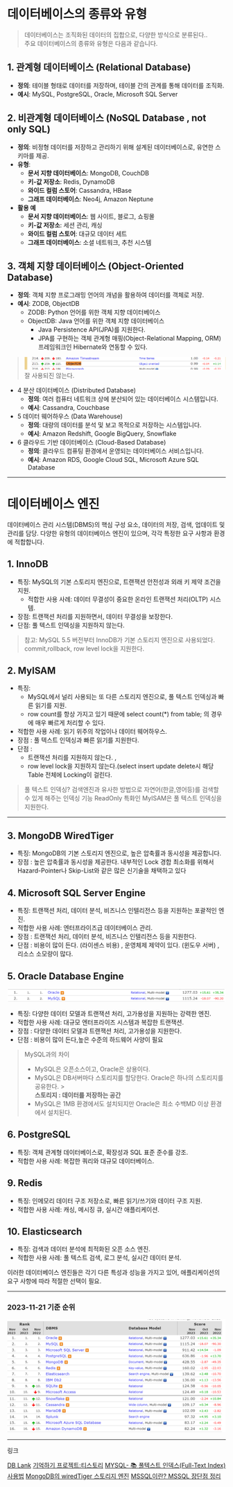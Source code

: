 # 데이터베이스의 종류와 유형

> 데이터베이스는 조직화된 데이터의 집합으로, 다양한 방식으로 분류된다..<br>
> 주요 데이터베이스의 종류와 유형은 다음과 같습니다.

## 1. 관계형 데이터베이스 (Relational Database)

- **정의**: 테이블 형태로 데이터를 저장하며, 테이블 간의 관계를 통해 데이터를 조직화.
- **예시**: MySQL, PostgreSQL, Oracle, Microsoft SQL Server

## 2. 비관계형 데이터베이스 (NoSQL Database , not  only SQL)

- **정의**: 비정형 데이터를 저장하고 관리하기 위해 설계된 데이터베이스로, 유연한 스키마를 제공.
- **유형**:
    - **문서 지향 데이터베이스**: MongoDB, CouchDB
    - **키-값 저장소**: Redis, DynamoDB
    - **와이드 컬럼 스토어**: Cassandra, HBase
    - **그래프 데이터베이스**: Neo4j, Amazon Neptune
- **활용 예**
    - **문서 지향 데이터베이스**: 웹 사이트, 블로그, 쇼핑몰
    - **키-값 저장소**: 세션 관리, 캐싱
    - **와이드 컬럼 스토어**: 대규모 데이터 세트
    - **그래프 데이터베이스**: 소셜 네트워크, 추천 시스템

## 3. 객체 지향 데이터베이스 (Object-Oriented Database)

- **정의**: 객체 지향 프로그래밍 언어의 개념을 활용하여 데이터를 객체로 저장.
- **예시**: ZODB, ObjectDB
    - ZODB: Python 언어를 위한 객체 지향 데이터베이스
    - ObjectDB: Java 언어를 위한 객체 지향 데이터베이스
        - Java Persistence API(JPA)를 지원한다.
        - JPA를 구현하는 객체 관계형 매핑(Object-Relational Mapping, ORM) 프레임워크인 Hibernate와 연동할 수 있다.

> ![img.png](img.png)
> 잘 사용되진 않는다.

- 4 분산 데이터베이스 (Distributed Database)
    - **정의**: 여러 컴퓨터 네트워크 상에 분산되어 있는 데이터베이스 시스템입니다.
    - **예시**: Cassandra, Couchbase
- 5 데이터 웨어하우스 (Data Warehouse)
    - **정의**: 대량의 데이터를 분석 및 보고 목적으로 저장하는 시스템입니다.
    - **예시**: Amazon Redshift, Google BigQuery, Snowflake
- 6 클라우드 기반 데이터베이스 (Cloud-Based Database)
    - **정의**: 클라우드 컴퓨팅 환경에서 운영되는 데이터베이스 서비스입니다.
    - **예시**: Amazon RDS, Google Cloud SQL, Microsoft Azure SQL Database

----------

# 데이터베이스 엔진

데이터베이스 관리 시스템(DBMS)의 핵심 구성 요소,
데이터의 저장, 검색, 업데이트 및 관리를 담당. 다양한 유형의 데이터베이스 엔진이 있으며,
각각 특정한 요구 사항과 환경에 적합합니다.

## 1. InnoDB

- 특징: MySQL의 기본 스토리지 엔진으로, 트랜잭션 안전성과 외래 키 제약 조건을 지원.
    - 적합한 사용 사례: 데이터 무결성이 중요한 온라인 트랜잭션 처리(OLTP) 시스템.
- 장점: 트랜잭션 처리를 지원하면서, 데이터 무결성을 보장한다.
- 단점: 풀 텍스트 인덱싱을 지원하지 않는다.

> 참고: MySQL 5.5 버전부터 InnoDB가 기본 스토리지 엔진으로 사용되었다.
<br>commit,rollback, row level lock을 지원한다.

## 2. MyISAM

- 특징:
    - MySQL에서 널리 사용되는 또 다른 스토리지 엔진으로, 풀 텍스트 인덱싱과 빠른 읽기를 지원.
    - row count를 항상 가지고 있기 때문에 select count(*) from table; 의 경우에 매우 빠르게 처리할 수 있다.
- 적합한 사용 사례: 읽기 위주의 작업이나 데이터 웨어하우스.
- 장점 : 풀 텍스트 인덱싱과 빠른 읽기를 지원한다.
- 단점 :
    - 트랜잭션 처리를 지원하지 않는다. ,
    - row level lock을 지원하지 않는다.(select insert update delete시 해당 Table 전체에 Locking이 걸린다.

> 풀 텍스트 인덱싱?
> 검색엔진과 유사한 방법으로 자연어(한글,영어등)를 검색할 수 있게 해주는 인덱싱 기능
> ReadOnly 특화인 MyISAM은 풀 텍스트 인덱싱을 지원한다.

-----

## 3. MongoDB WiredTiger

- 특징: MongoDB의 기본 스토리지 엔진으로, 높은 압축률과 동시성을 제공합니다.
- 장점 : 높은 압축률과 동시성을 제공한다. 내부적인 Lock 경합 최소화를 위해서 Hazard-Pointer나 Skip-List와 같은 많은 신기술을 채택하고 있다

## 4. Microsoft SQL Server Engine

- 특징: 트랜잭션 처리, 데이터 분석, 비즈니스 인텔리전스 등을 지원하는 포괄적인 엔진.
- 적합한 사용 사례: 엔터프라이즈급 데이터베이스 관리.
- 장점 : 트랜잭션 처리, 데이터 분석, 비즈니스 인텔리전스 등을 지원한다.
- 단점 : 비용이 많이 든다. (라이센스 비용) , 운영체제 제약이 있다. (윈도우 서버) , 리소스 소모량이 많다.

## 5. Oracle Database Engine

![img_2.png](img_2.png)

- 특징: 다양한 데이터 모델과 트랜잭션 처리, 고가용성을 지원하는 강력한 엔진.
- 적합한 사용 사례: 대규모 엔터프라이즈 시스템과 복잡한 트랜잭션.
- 장점 : 다양한 데이터 모델과 트랜잭션 처리, 고가용성을 지원한다.
- 단점 : 비용이 많이 든다,높은 수준의 하드웨어 사양이 필요

> MySQL과의 차이
> - MySQL은 오픈소스이고, Oracle은 상용이다.
> - MySQL은 DB서버마다 스토리지를 할당한다. Oracle은 하나의 스토리지를 공유한다.
    > <br> **스토리지 : 데이터를 저장하는 공간**
> - MySQL은 1MB 환경에서도 설치되지만 Oracle은 최소 수백MD 이상 환경에서 설치된다.

## 6. PostgreSQL

- 특징: 객체 관계형 데이터베이스로, 확장성과 SQL 표준 준수를 강조.
- 적합한 사용 사례: 복잡한 쿼리와 대규모 데이터베이스.

## 9. Redis

- 특징: 인메모리 데이터 구조 저장소로, 빠른 읽기/쓰기와 데이터 구조 지원.
- 적합한 사용 사례: 캐싱, 메시징 큐, 실시간 애플리케이션.

## 10. Elasticsearch

- 특징: 검색과 데이터 분석에 최적화된 오픈 소스 엔진.
- 적합한 사용 사례: 풀 텍스트 검색, 로그 분석, 실시간 데이터 분석.

이러한 데이터베이스 엔진들은 각기 다른 특성과 성능을 가지고 있어, 애플리케이션의 요구 사항에 따라 적절한 선택이 필요.

---------------

### 2023-11-21 기준 순위

![img_1.png](img_1.png)


-----------

링크

[DB Lank](https://db-engines.com/en/ranking)
[기억하기 프로젝트:티스토리](https://rebeccajo.tistory.com/14)
[MYSQL- 📚 풀텍스트 인덱스(Full-Text Index) 사용법](https://inpa.tistory.com/entry/MYSQL-%F0%9F%93%9A-%ED%92%80%ED%85%8D%EC%8A%A4%ED%8A%B8-%EC%9D%B8%EB%8D%B1%EC%8A%A4Full-Text-Index-%EC%82%AC%EC%9A%A9%EB%B2%95)
[MongoDB의 wiredTiger 스토리지 엔진](https://rastalion.me/mongodb%EC%9D%98-wiredtiger-%EC%8A%A4%ED%86%A0%EB%A6%AC%EC%A7%80-%EC%97%94%EC%A7%84/)
[MSSQL이란? MSSQL 장단점 정리](https://prmblogs.tistory.com/37)

